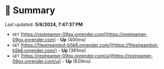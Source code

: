 # 📖 Summary
Last updated: **5/6/2024, 7:47:37 PM**

- `GET` [https://restreamer-09gx.onrender.com](https://restreamer-09gx.onrender.com) - **Up** (400ms)
- `GET` [https://filestreambot-b5k6.onrender.com/](https://filestreambot-b5k6.onrender.com/) - **Up** (391ms)
- `GET` [https://restreamer-09gx.onrender.com/ui](https://restreamer-09gx.onrender.com/ui) - **Up** (629ms)
